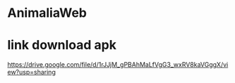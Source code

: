 # AnimaliaWeb
# link download apk 
https://drive.google.com/file/d/1rJJjM_gPBAhMaLfVgG3_wxRV8kaVGggX/view?usp=sharing
